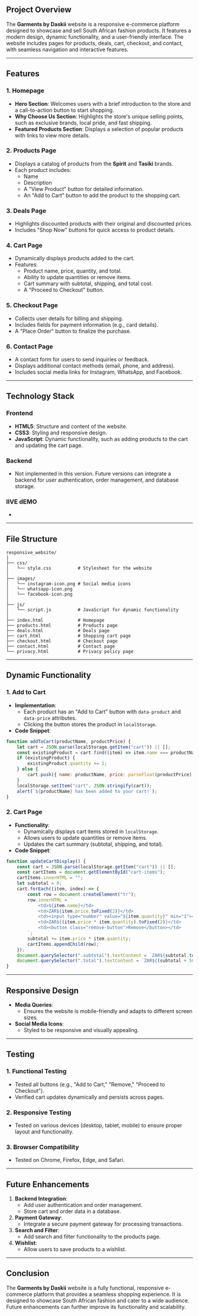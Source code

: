 ## **Project Overview**
The **Garments by Daskii** website is a responsive e-commerce platform designed to showcase and sell South African fashion products. It features a modern design, dynamic functionality, and a user-friendly interface. The website includes pages for products, deals, cart, checkout, and contact, with seamless navigation and interactive features.

---

## **Features**
### **1. Homepage**
- **Hero Section**: Welcomes users with a brief introduction to the store and a call-to-action button to start shopping.
- **Why Choose Us Section**: Highlights the store's unique selling points, such as exclusive brands, local pride, and fast shipping.
- **Featured Products Section**: Displays a selection of popular products with links to view more details.

### **2. Products Page**
- Displays a catalog of products from the **Spirit** and **Tasiki** brands.
- Each product includes:
  - Name
  - Description
  - A "View Product" button for detailed information.
  - An "Add to Cart" button to add the product to the shopping cart.

### **3. Deals Page**
- Highlights discounted products with their original and discounted prices.
- Includes "Shop Now" buttons for quick access to product details.

### **4. Cart Page**
- Dynamically displays products added to the cart.
- Features:
  - Product name, price, quantity, and total.
  - Ability to update quantities or remove items.
  - Cart summary with subtotal, shipping, and total cost.
  - A "Proceed to Checkout" button.

### **5. Checkout Page**
- Collects user details for billing and shipping.
- Includes fields for payment information (e.g., card details).
- A "Place Order" button to finalize the purchase.

### **6. Contact Page**
- A contact form for users to send inquiries or feedback.
- Displays additional contact methods (email, phone, and address).
- Includes social media links for Instagram, WhatsApp, and Facebook.

---

## **Technology Stack**
### **Frontend**
- **HTML5**: Structure and content of the website.
- **CSS3**: Styling and responsive design.
- **JavaScript**: Dynamic functionality, such as adding products to the cart and updating the cart page.

### **Backend**
- Not implemented in this version. Future versions can integrate a backend for user authentication, order management, and database storage.

### **lIVE dEMO**
- 

---

## **File Structure**
```
responsive_website/
│
├── css/
│   └── style.css          # Stylesheet for the website
│
├── images/
│   └── instagram-icon.png # Social media icons
│   └── whatsapp-icon.png
│   └── facebook-icon.png
│
├── js/
│   └── script.js          # JavaScript for dynamic functionality
│
├── index.html             # Homepage
├── products.html          # Products page
├── deals.html             # Deals page
├── cart.html              # Shopping cart page
├── checkout.html          # Checkout page
├── contact.html           # Contact page
└── privacy.html           # Privacy policy page
```

---

## **Dynamic Functionality**
### **1. Add to Cart**
- **Implementation**:
  - Each product has an "Add to Cart" button with `data-product` and `data-price` attributes.
  - Clicking the button stores the product in `localStorage`.
- **Code Snippet**:
```javascript
function addToCart(productName, productPrice) {
    let cart = JSON.parse(localStorage.getItem("cart")) || [];
    const existingProduct = cart.find((item) => item.name === productName);
    if (existingProduct) {
        existingProduct.quantity += 1;
    } else {
        cart.push({ name: productName, price: parseFloat(productPrice), quantity: 1 });
    }
    localStorage.setItem("cart", JSON.stringify(cart));
    alert(`${productName} has been added to your cart!`);
}
```

### **2. Cart Page**
- **Functionality**:
  - Dynamically displays cart items stored in `localStorage`.
  - Allows users to update quantities or remove items.
  - Updates the cart summary (subtotal, shipping, and total).
- **Code Snippet**:
```javascript
function updateCartDisplay() {
    const cart = JSON.parse(localStorage.getItem("cart")) || [];
    const cartItems = document.getElementById("cart-items");
    cartItems.innerHTML = "";
    let subtotal = 0;
    cart.forEach((item, index) => {
        const row = document.createElement("tr");
        row.innerHTML = `
            <td>${item.name}</td>
            <td>ZAR${item.price.toFixed(2)}</td>
            <td><input type="number" value="${item.quantity}" min="1"></td>
            <td>ZAR${(item.price * item.quantity).toFixed(2)}</td>
            <td><button class="remove-button">Remove</button></td>
        `;
        subtotal += item.price * item.quantity;
        cartItems.appendChild(row);
    });
    document.querySelector(".subtotal").textContent = `ZAR${subtotal.toFixed(2)}`;
    document.querySelector(".total").textContent = `ZAR${(subtotal + 50).toFixed(2)}`; // Flat shipping rate
}
```

---

## **Responsive Design**
- **Media Queries**:
  - Ensures the website is mobile-friendly and adapts to different screen sizes.
- **Social Media Icons**:
  - Styled to be responsive and visually appealing.

---

## **Testing**
### **1. Functional Testing**
- Tested all buttons (e.g., "Add to Cart," "Remove," "Proceed to Checkout").
- Verified cart updates dynamically and persists across pages.

### **2. Responsive Testing**
- Tested on various devices (desktop, tablet, mobile) to ensure proper layout and functionality.

### **3. Browser Compatibility**
- Tested on Chrome, Firefox, Edge, and Safari.

---

## **Future Enhancements**
1. **Backend Integration**:
   - Add user authentication and order management.
   - Store cart and order data in a database.
2. **Payment Gateway**:
   - Integrate a secure payment gateway for processing transactions.
3. **Search and Filter**:
   - Add search and filter functionality to the products page.
4. **Wishlist**:
   - Allow users to save products to a wishlist.

---

## **Conclusion**
The **Garments by Daskii** website is a fully functional, responsive e-commerce platform that provides a seamless shopping experience. It is designed to showcase South African fashion and cater to a wide audience. Future enhancements can further improve its functionality and scalability.
